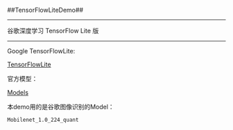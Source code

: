 ##TensorFlowLiteDemo##
****
谷歌深度学习 TensorFlow Lite 版  


****
Google TensorFlowLite:

[TensorFlowLite](https://github.com/tensorflow/tensorflow/tree/master/tensorflow/contrib/lite/java/demo)

官方模型：

[Models](https://github.com/tensorflow/tensorflow/blob/master/tensorflow/contrib/lite/g3doc/models.md)

本demo用的是谷歌图像识别的Model：
	
	Mobilenet_1.0_224_quant
















